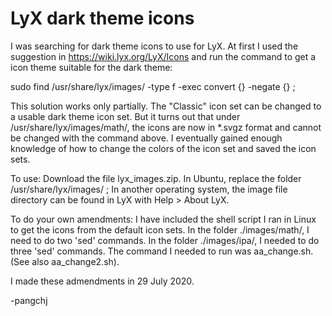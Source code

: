 # LyX dark theme icons

I was searching for dark theme icons to use for LyX. At first I used the suggestion in https://wiki.lyx.org/LyX/Icons and run the command to get a icon theme suitable for the dark theme:

sudo find /usr/share/lyx/images/ -type f -exec convert {} -negate {} ;

This solution works only partially. The "Classic" icon set can be changed to a usable dark theme icon set. But it turns out that under /usr/share/lyx/images/math/, the icons are now in *.svgz format and cannot be changed with the command above. I eventually gained enough knowledge of how to change the colors of the icon set and saved the icon sets.

To use: Download the file lyx_images.zip. In Ubuntu, replace the folder /usr/share/lyx/images/ ; In another operating system, the image file directory can be found in LyX with Help > About LyX. 

To do your own amendments: I have included the shell script I ran in Linux to get the icons from the default icon sets. In the folder ./images/math/, I need to do two 'sed' commands. In the folder ./images/ipa/, I needed to do three 'sed' commands. The command I needed to run was aa_change.sh. (See also aa_change2.sh).

I made these admendments in 29 July 2020. 

-pangchj
